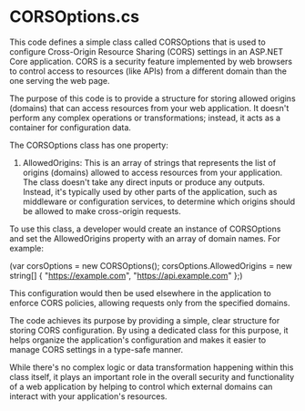 # CORSOptions.cs

This code defines a simple class called CORSOptions that is used to configure Cross-Origin Resource Sharing (CORS) settings in an ASP.NET Core application. CORS is a security feature implemented by web browsers to control access to resources (like APIs) from a different domain than the one serving the web page.

The purpose of this code is to provide a structure for storing allowed origins (domains) that can access resources from your web application. It doesn't perform any complex operations or transformations; instead, it acts as a container for configuration data.

The CORSOptions class has one property:

1. AllowedOrigins: This is an array of strings that represents the list of origins (domains) allowed to access resources from your application.
The class doesn't take any direct inputs or produce any outputs. Instead, it's typically used by other parts of the application, such as middleware or configuration services, to determine which origins should be allowed to make cross-origin requests.

To use this class, a developer would create an instance of CORSOptions and set the AllowedOrigins property with an array of domain names. For example:

(var corsOptions = new CORSOptions();
corsOptions.AllowedOrigins = new string[] { "https://example.com", "https://api.example.com" };)

This configuration would then be used elsewhere in the application to enforce CORS policies, allowing requests only from the specified domains.

The code achieves its purpose by providing a simple, clear structure for storing CORS configuration. By using a dedicated class for this purpose, it helps organize the application's configuration and makes it easier to manage CORS settings in a type-safe manner.

While there's no complex logic or data transformation happening within this class itself, it plays an important role in the overall security and functionality of a web application by helping to control which external domains can interact with your application's resources.